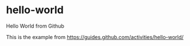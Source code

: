 # hello-world
Hello World from Github

This is the example from https://guides.github.com/activities/hello-world/
